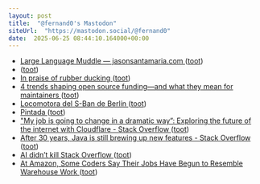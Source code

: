 ```yaml
---
layout: post
title:  "@fernand0's Mastodon"
siteUrl:  "https://mastodon.social/@fernand0"
date:  2025-06-25 08:44:10.164000+00:00
---
```

*  [Large Language Muddle — jasonsantamaria.com ](https://jasonsantamaria.com/blog/large-language-muddl) ([toot](https://mastodon.social/@fernand0/114743119063479884))
*  [ ](https://mastodon.social/@rb3n) ([toot](https://mastodon.social/@fernand0/114742330026225236))
*  [In praise of rubber ducking ](https://reprog.wordpress.com/2025/06/03/in-praise-of-rubber-ducking) ([toot](https://mastodon.social/@fernand0/114741393902830476))
*  [4 trends shaping open source funding—and what they mean for maintainers ](https://github.blog/open-source/maintainers/4-trends-shaping-open-source-funding-and-what-they-mean-for-maintainers) ([toot](https://mastodon.social/@fernand0/114739415233983956))
*  [Locomotora del S-Ban de Berlín ](https://www.flickr.com/photos/fernand0/54597265207) ([toot](https://mastodon.social/@fernand0/114739367790395758))
*  [Pintada ](https://avecesunafoto.wordpress.com/2025/06/24/pintada-3) ([toot](https://mastodon.social/@fernand0/114739349756588402))
*  ["My job is going to change in a dramatic way”: Exploring the future of the internet with Cloudflare - Stack Overflow ](https://stackoverflow.blog/2025/06/19/my-job-is-going-to-change-in-a-dramatic-way-exploring-the-future-of-the-internet-with-cloudflare) ([toot](https://mastodon.social/@fernand0/114739199276801373))
*  [After 30 years, Java is still brewing up new features - Stack Overflow ](https://stackoverflow.blog/2025/06/17/after-30-years-java-is-still-brewing-up-new-features) ([toot](https://mastodon.social/@fernand0/114739016329719141))
*  [AI didn’t kill Stack Overflow ](https://www.infoworld.com/article/3993482/ai-didnt-kill-stack-overflow.htm) ([toot](https://mastodon.social/@fernand0/114738757361093936))
*  [At Amazon, Some Coders Say Their Jobs Have Begun to Resemble Warehouse Work ](https://www.nytimes.com/2025/05/25/business/amazon-ai-coders.htm) ([toot](https://mastodon.social/@fernand0/114738134930934719))
